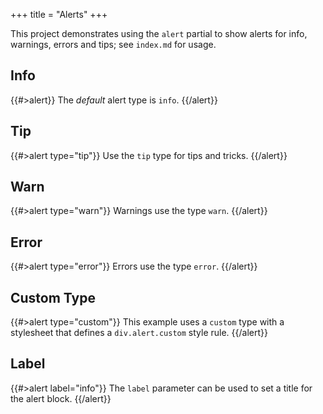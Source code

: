 +++
title = "Alerts"
+++

This project demonstrates using the `alert` partial to show alerts for info, warnings, errors and tips; see `index.md` for usage.

## Info

{{#>alert}}
The *default* alert type is `info`.
{{/alert}}

## Tip

{{#>alert type="tip"}}
Use the `tip` type for tips and tricks.
{{/alert}}

## Warn

{{#>alert type="warn"}}
Warnings use the type `warn`.
{{/alert}}

## Error

{{#>alert type="error"}}
Errors use the type `error`.
{{/alert}}

## Custom Type

{{#>alert type="custom"}}
This example uses a `custom` type with a stylesheet that defines a `div.alert.custom` style rule.
{{/alert}}

## Label

{{#>alert label="info"}}
The `label` parameter can be used to set a title for the alert block.
{{/alert}}
